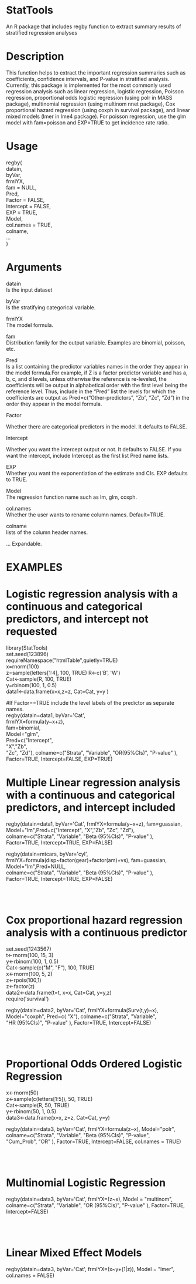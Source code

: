 # StatTools
An R package that includes regby function to extract summary results of stratified regression analyses

# Description

This function helps to extract the important regression summaries such as coefficients, confidence intervals, and P-value in stratified analysis. Currently, this package is implemented for the most commonly used regression analysis such as linear regression, logistic regression, Poisson regression, proportional odds logistic regression (using polr in MASS package), multinomial regression (using multinom nnet package), Cox proportional hazard regression (using coxph in survival package), and linear mixed models (lmer in lme4 package). For poisson regression, use the glm model with fam=poisson and EXP=TRUE to get incidence rate ratio.

# Usage 
regby( <br>
datain,<br>
byVar,<br>
frmlYX,<br>
fam = NULL,<br>
Pred,<br>
Factor = FALSE,<br>
Intercept = FALSE,<br>
EXP = TRUE,<br>
Model,<br>
col.names = TRUE,<br>
colname,<br>
…<br>
)<br>

# Arguments<br>
datain <br>
Is the input dataset

byVar <br>
Is the stratifying categorical variable. 

frmlYX <br>
The model formula.

fam <br>
Distribution family for the output variable. Examples are binomial, poisson, etc.

Pred <br>
Is a list containing the predictor variables names in the order they appear in the model formula.For example, if Z is a factor predictor variable and has a, b, c, and d levels, unless otherwise the reference is re-leveled, the coefficients will be output in alphabetical order with the first level being the reference level. Thus, include in the “Pred” list the levels for which the coefficients are output as Pred=c(“Other-predictors”, “Zb”, “Zc”, “Zd”) in the order they appear in the model formula.

Factor <br>

Whether there are categorical predictors in the model. It defaults to FALSE.

Intercept <br>

Whether you want the intercept output or not. It defaults to FALSE. If you want the intercept, include Intercept as the first list Pred name lists.

EXP <br>
Whether you want the exponentiation of the estimate and CIs. EXP defaults to TRUE.

Model <br>
The regression function name such as lm, glm, coxph.

col.names <br>
Whether the user wants to rename column names. Default=TRUE.

colname <br>
lists of the column header names.

… Expandable.


# EXAMPLES
# Logistic regression analysis with a continuous and categorical predictors, and intercept not requested 
 

library(StatTools)<br>
set.seed(123896) <br>
requireNamespace("htmlTable",quietly=TRUE)<br>
x=rnorm(100)<br> 
z=sample(letters[1:4], 100, TRUE) 
R<-c('B', 'W') <br>
Cat<-sample(R, 100, TRUE) <br>
y=rbinom(100, 1, 0.5)<br> 
data1<-data.frame(x=x,z=z, Cat=Cat, y=y ) <br>


#If Factor==TRUE include the level labels of the predictor as separate names.<br>
 regby(datain=data1, byVar='Cat',<br>
 frmlYX=formula(y~x+z), <br>
 fam=binomial, <br>
 Model="glm", <br>
 Pred=c("Intercept",<br>
  "X","Zb",<br>
 "Zc", "Zd"),  colname=c("Strata", "Variable", "OR(95%CIs)", "P-value" ),<br>
 Factor=TRUE, Intercept=FALSE, EXP=TRUE)<br>

# Multiple Linear regression analysis with a continuous and categorical predictors, and intercept included
 

regby(datain=data1, byVar='Cat', frmlYX=formula(y~x+z), fam=guassian,<br>
Model="lm",Pred=c("Intercept", "X","Zb", "Zc", "Zd"), <br>
colname=c("Strata", "Variable", "Beta (95%CIs)", "P-value" ), <br>
Factor=TRUE, Intercept=TRUE, EXP=FALSE)<br>


regby(datain=mtcars, byVar='cyl', frmlYX=formula(disp~factor(gear)+factor(am)+vs), fam=guassian,<br>
      Model="lm",Pred=NULL, <br>
      colname=c("Strata", "Variable", "Beta (95%CIs)", "P-value" ), <br>
      Factor=TRUE, Intercept=TRUE, EXP=FALSE)<br>

<br><br>

# Cox proportional hazard regression analysis with a continuous predictor

 

set.seed(1243567)<br>
t<-rnorm(100, 15, 3)<br>
y<-rbinom(100, 1, 0.5)<br>
Cat<-sample(c("M", "F"), 100, TRUE)<br>
x<-rnorm(100, 5, 2)<br>
z<-rpois(100,1)<br>
z<-factor(z)<br>
data2<-data.frame(t=t, x=x, Cat=Cat, y=y,z)<br>
require('survival')<br>

regby(datain=data2, byVar='Cat', frmlYX=formula(Surv(t,y)~x),<br>
Model="coxph", Pred=c( "X"),  colname=c("Strata", "Variable",<br>
"HR (95%CIs)", "P-value" ), Factor=TRUE, Intercept=FALSE)<br>

 <br><br>

# Proportional Odds Ordered Logistic Regression
 
 x<-rnorm(50)<br>
 z<-sample(c(letters[1:5]), 50, TRUE)<br>
 Cat<-sample(R, 50, TRUE)<br>
 y<-rbinom(50, 1, 0.5)<br>
 data3<-data.frame(x=x, z=z, Cat=Cat, y=y)<br>

 regby(datain=data3, byVar='Cat', frmlYX=formula(z~x), Model="polr",<br> 
  colname=c("Strata", "Variable", "Beta (95%CIs)", "P-value",<br> 
  "Cum_Prob", "OR" ), Factor=TRUE, Intercept=FALSE, col.names = TRUE)<br>

<br><br>

# Multinomial Logistic Regression

 regby(datain=data3, byVar='Cat',  frmlYX=(z~x), Model = "multinom", <br> 
 colname=c("Strata", "Variable", "OR (95%CIs)", "P-value" ), Factor=TRUE,<br> 
 Intercept=FALSE)

<br><br>

# Linear Mixed Effect Models
 
 regby(datain=data3, byVar='Cat',  frmlYX=(x~y+(1|z)), Model = "lmer", <br>
 col.names = FALSE)

<br><br>
